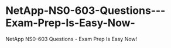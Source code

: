 # NetApp-NS0-603-Questions---Exam-Prep-Is-Easy-Now-
NetApp NS0-603 Questions - Exam Prep Is Easy Now!

